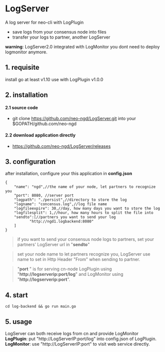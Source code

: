 # LogServer
A log server for neo-cli with LogPlugin
* save logs from your consensus node into files 
* transfer your logs to partner, another LogServer  

**warning**: LogServer2.0 integrated with LogMonitor you dont need to deploy logmonitor anymore.
## 1. requisite
install go at least v1.10
use with LogPlugin v1.0.0
## 2. installation
#### 2.1 source code
* git clone https://github.com/neo-ngd/LogServer.git into your $GOPATH/github.com/neo-ngd
#### 2.2 download application directly
* https://github.com/neo-ngd/LogServer/releases
## 3. configuration
after installation, configure your this application in **config.json**
```
{
    "name": "ngd",//the name of your node, let partners to recognize you
    "port": 8080, //server port
    "logpath": "./persist",//directory to store the log
    "logname": "concensus.log",//log file name
    "logfileexpire": 30,//day, how many days you want to store the log 
    "logfilesplit": 1,//hour, how many hours to split the file into
    "sendto":[//partners you want to send your log
           "http://ngd1.logbackend:8080"
    ]
}
```

> if you want to send your consensus node logs to partners, set your partners' LogServer url in "__sendto__"

> set your node name to let partners recognize you, LogServer use name to set in Http Header "From" when sending to partner.

> "__port__ " is for serving cn-node LogPlugin using "__http://logserverip:port/log__" and LogMonitor using "__http://logserverip:port__".

## 4. start

```cd log-backend && go run main.go```

## 5. usage
LogServer can both receive logs from cn and provide LogMonitor 
__LogPlugin__: put "http://LogServerIP:port/log" into config.json of LogPlugin.
__LogMonitor__: use "http://LogServerIP:port" to visit web service directly.
